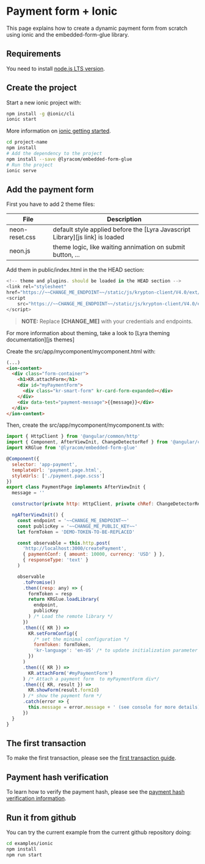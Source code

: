 # Payment form + Ionic

This page explains how to create a dynamic payment form from scratch using
ionic and the embedded-form-glue library.

## Requirements

You need to install [node.js LTS version](https://nodejs.org/en/).

## Create the project

Start a new ionic project with:

```bash
npm install -g @ionic/cli
ionic start
```

More information on [ionic getting started](https://ionicframework.com/docs/intro/cli).

```bash
cd project-name
npm install
# Add the dependency to the project
npm install --save @lyracom/embedded-form-glue
# Run the project
ionic serve
```

## Add the payment form

First you have to add 2 theme files:

| File              | Description                                                                   |
| ----------------- | ----------------------------------------------------------------------------- |
| neon-reset.css    | default style applied before the [Lyra Javascript Library][js link] is loaded |
| neon.js           | theme logic, like waiting annimation on submit button, ...                    |

Add them in public/index.html in the the HEAD section:

```javascript
<!-- theme and plugins. should be loaded in the HEAD section -->
<link rel="stylesheet"
href="https://~~CHANGE_ME_ENDPOINT~~/static/js/krypton-client/V4.0/ext/neon-reset.css">
<script
    src="https://~~CHANGE_ME_ENDPOINT~~/static/js/krypton-client/V4.0/ext/neon.js">
</script>
```

> **NOTE:** Replace **[CHANGE_ME]** with your credentials and endpoints.

For more information about theming, take a look to [Lyra theming documentation][js themes]

Create the src/app/mycomponent/mycomponent.html with:

```html
(...)
<ion-content>
  <div class="form-container">
    <h1>KR.attachForm</h1>
    <div id="myPaymentForm">
      <div class="kr-smart-form" kr-card-form-expanded></div>
    </div>
    <div data-test="payment-message">{{message}}</div>
  </div>
</ion-content>
```

Then, create the src/app/mycomponent/mycomponent.ts with:

```javascript
import { HttpClient } from '@angular/common/http'
import { Component, AfterViewInit, ChangeDetectorRef } from '@angular/core'
import KRGlue from '@lyracom/embedded-form-glue'

@Component({
  selector: 'app-payment',
  templateUrl: 'payment.page.html',
  styleUrls: ['./payment.page.scss']
})
export class PaymentPage implements AfterViewInit {
  message = ''

  constructor(private http: HttpClient, private chRef: ChangeDetectorRef) {}

  ngAfterViewInit() {
    const endpoint = '~~CHANGE_ME_ENDPOINT~~'
    const publicKey = '~~CHANGE_ME_PUBLIC_KEY~~'
    let formToken = 'DEMO-TOKEN-TO-BE-REPLACED'

    const observable = this.http.post(
      'http://localhost:3000/createPayment',
      { paymentConf: { amount: 10000, currency: 'USD' } },
      { responseType: 'text' }
    )

    observable
      .toPromise()
      .then((resp: any) => {
        formToken = resp
        return KRGlue.loadLibrary(
          endpoint,
          publicKey
        ) /* Load the remote library */
      })
      .then(({ KR }) =>
        KR.setFormConfig({
          /* set the minimal configuration */
          formToken: formToken,
          'kr-language': 'en-US' /* to update initialization parameter */
        })
      )
      .then(({ KR }) =>
        KR.attachForm('#myPaymentForm')
      ) /* Attach a payment form  to myPaymentForm div*/
      .then(({ KR, result }) =>
        KR.showForm(result.formId)
      ) /* show the payment form */
      .catch(error => {
        this.message = error.message + ' (see console for more details)'
      })
  }
}
```

## The first transaction

To make the first transaction, please see the [first transaction guide](../../README.md).
## Payment hash verification

To learn how to verify the payment hash, please see the [payment hash verification information](../server/README.md).

## Run it from github

You can try the current example from the current github repository doing:

```sh
cd examples/ionic
npm install
npm run start
```

[js quick start]: https://lyra.com/fr/doc/rest/V4.0/javascript/quick_start_js.html
[js integration guide]: https://lyra.com/fr/doc/rest/V4.0/javascript/guide/start.html
[rest api]: https://lyra.com/fr/doc/rest/V4.0/api/reference.html
